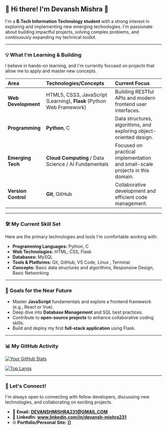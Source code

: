 ## 🚀 Hi there! I'm Devansh Mishra 👋

I'm a **B.Tech Information Technology student** with a strong interest in exploring and implementing new emerging technologies. I'm passionate about building impactful projects, solving complex problems, and continuously expanding my technical toolkit.

---

### 💡 What I'm Learning & Building

I believe in hands-on learning, and I'm currently focused on projects that allow me to apply and master new concepts.

| Area | Technologies/Concepts | Current Focus |
| :--- | :--- | :--- |
| **Web Development** | HTML5, CSS3, JavaScript (Learning), **Flask** (Python Web Framework) | Building RESTful APIs and modern frontend user interfaces. |
| **Programming** | **Python**, C | Data structures, algorithms, and exploring object-oriented design. |
| **Emerging Tech** | **Cloud Computing** / Data Science / AI Fundamentals | Focused on practical implementation and small-scale projects in this domain. |
| **Version Control** | **Git**, GitHub | Collaborative development and efficient code management. |

---

### 🛠️ My Current Skill Set

Here are the primary technologies and tools I'm comfortable working with:

* **Programming Languages:** Python, C
* **Web Technologies:** HTML, CSS, Flask
* **Databases:**  MySQL
* **Tools & Platforms:** Git, GitHub, VS Code, Linux , Terminal
* **Concepts:** Basic data structures and algorithms, Responsive Design, Basic Networking

---

### 🌱 Goals for the Near Future

* Master **JavaScript** fundamentals and explore a frontend framework (e.g., React or Vue).
* Deep dive into **Database Management** and SQL best practices.
* Contribute to **open-source projects** to enhance collaborative coding skills.
* Build and deploy my first **full-stack application** using Flask.

---

### 📊 My GitHub Activity

[![Your GitHub Stats](https://github-readme-stats.vercel.app/api?username=PIXELoverHERE&show_icons=true&theme=dark)](https://github.com/anuraghazra/github-readme-stats)

[![Top Langs](https://github-readme-stats.vercel.app/api/top-langs/?username=PIXELoverHERE&layout=compact&theme=dark)](https://github.com/anuraghazra/github-readme-stats)

---

### 🤝 Let's Connect!

I'm always open to connecting with fellow developers, discussing new technologies, and collaborating on exciting projects.

* 📧 **Email:** **DEVANSHMISHRA231@GMAIL.COM**
* 🔗 **LinkedIn:** **www.linkedin.com/in/devansh-mishra231**
* 🌐 **Portfolio/Personal Site:** **[]**
